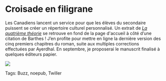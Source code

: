 # Croisade en filigrane

Les Canadiens lancent un service pour que les élèves du secondaire puissent se créer un répertoire culturel personnalisé. Un extrait de [*La quatrième théorie*](/la-quatrieme-theorie/) se retrouve en fond de la page d'accueil à côté d’une citation de Barthes ! J’en profite pour mettre en ligne la dernière version des cinq premiers chapitres du roman, suite aux multiples corrections effectuées par Ayerdhal. En septembre, je proposerai le manuscrit finalisé à quelques éditeurs papier.

![](https://tcrouzet.com/images_tc/2010/08/croisade.png)



Tags: Buzz, noepub, Twiller